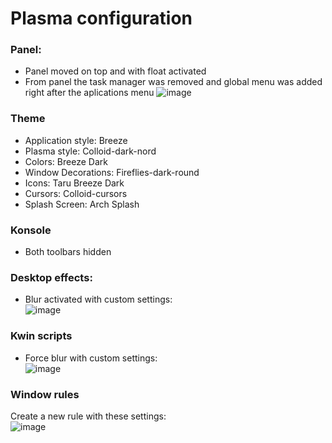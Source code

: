 # Plasma configuration
### Panel:
- Panel moved on top and with float activated
- From panel the task manager was removed and global menu was added right after the aplications menu
![image](https://user-images.githubusercontent.com/76426617/180285246-bc2b260d-2c82-45b2-b65e-2d8987114716.png)
### Theme
- Application style: Breeze
- Plasma style: Colloid-dark-nord
- Colors: Breeze Dark
- Window Decorations: Fireflies-dark-round
- Icons: Taru Breeze Dark
- Cursors: Colloid-cursors
- Splash Screen: Arch Splash
### Konsole
- Both toolbars hidden
### Desktop effects:
- Blur activated with custom settings:</br>
![image](https://user-images.githubusercontent.com/76426617/180286483-eebe574f-3432-410b-b08b-b73b0e2a4405.png)
### Kwin scripts
- Force blur with custom settings:</br>
![image](https://user-images.githubusercontent.com/76426617/180286758-75bdc62b-3ec4-472c-8aa2-57a254b8030c.png)

### Window rules
Create a new rule with these settings:</br>
![image](https://user-images.githubusercontent.com/76426617/180286925-3fd6b208-863e-49a5-9bbd-3e46a244b8f8.png)

